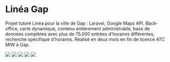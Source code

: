 # Linéa Gap

Projet tutoré Linéa pour la ville de Gap : Laravel, Google Maps API.
Back-office, carte dynamique, contenu entièrement administrable, base de données complètes avec plus de 75.000 entrées d'horaires différentes, recherche spécifique d'horaires.
Réalisé en deux mois en fin de licence ATC MIW à Gap.

![](http://i.imgur.com/uDmVw0Y.jpg)
![](http://i.imgur.com/qxa5blX.jpg)
![](http://i.imgur.com/x2IrPL9.jpg)
![](http://i.imgur.com/jSQsEA2.jpg)
![](http://i.imgur.com/Q5FXob0.jpg)
